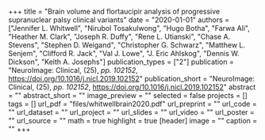 +++
title = "Brain volume and flortaucipir analysis of progressive supranuclear palsy clinical variants"
date = "2020-01-01"
authors = ["Jennifer L. Whitwell", "Nirubol Tosakulwong", "Hugo Botha", "Farwa Ali", "Heather M. Clark", "Joseph R. Duffy", "Rene L. Utianski", "Chase A. Stevens", "Stephen D. Weigand", "Christopher G. Schwarz", "Matthew L. Senjem", "Clifford R. Jack", "Val J. Lowe", "J. Eric Ahlskog", "Dennis W. Dickson", "Keith A. Josephs"]
publication_types = ["2"]
publication = "NeuroImage: Clinical, (25), _pp. 102152_, https://doi.org/10.1016/j.nicl.2019.102152"
publication_short = "NeuroImage: Clinical, (25), _pp. 102152_, https://doi.org/10.1016/j.nicl.2019.102152"
abstract = ""
abstract_short = ""
image_preview = ""
selected = false
projects = []
tags = []
url_pdf = "files/whitwellbrain2020.pdf"
url_preprint = ""
url_code = ""
url_dataset = ""
url_project = ""
url_slides = ""
url_video = ""
url_poster = ""
url_source = ""
math = true
highlight = true
[header]
image = ""
caption = ""
+++
